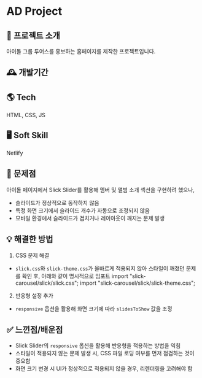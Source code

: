 # AD Project

## 🌈 프로젝트 소개
아이돌 그룹 투어스를 홍보하는 홈페이지를 제작한 프로젝트입니다.

## 🕰️ 개발기간

## 🌎 Tech
HTML, CSS, JS

## 🖥️ Soft Skill
Netlify

## 🥺 문제점
아이돌 페이지에서 Slick Slider를 활용해 멤버 및 앨범 소개 섹션을 구현하려 했으나,
- 슬라이드가 정상적으로 동작하지 않음
- 특정 화면 크기에서 슬라이드 개수가 자동으로 조정되지 않음
- 모바일 환경에서 슬라이드가 겹치거나 레이아웃이 깨지는 문제 발생

## 💡 해결한 방법
1. CSS 문제 해결
- `slick.css`와 `slick-theme.css`가 올바르게 적용되지 않아 스타일이 깨졌던 문제를 확인 후, 아래와 같이 명시적으로 임포트
  import "slick-carousel/slick/slick.css";
  import "slick-carousel/slick/slick-theme.css";
2. 반응형 설정 추가
- `responsive` 옵션을 활용해 화면 크기에 따라 `slidesToShow` 값을 조정

## ✅ 느낀점/배운점
- Slick Slider의 `responsive` 옵션을 활용해 반응형을 적용하는 방법을 익힘
- 스타일이 적용되지 않는 문제 발생 시, CSS 파일 로딩 여부를 먼저 점검하는 것이 중요함
- 화면 크기 변경 시 UI가 정상적으로 적용되지 않을 경우, 리렌더링을 고려해야 함
